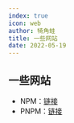 ```yaml
---
index: true
icon: web
author: 犄角蛙
title: 一些网站
date: 2022-05-19
---
```


## 一些网站

- NPM：[链接](https://www.npmjs.com/)
- PNPM：[链接](https://pnpm.io/zh/motivation)
